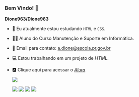 ### Bem Vindo! 👋


**Dione963/Dione963**

- 🔭 Eu atualmente estou estudando `HTML` e `CSS`.
- 👨‍🎓 Aluno do Curso Manutenção e Suporte em Informática.
- 📧 Email para contato: a.dione@escola.pr.gov.br
- 💻 Estou trabalhando em um projeto de _HTML_.
- 🅰️ Clique aqui para acessar o _[Alura](https://www.alura.com.br)_

  ![](https://media.tenor.com/X8854xxuQ_EAAAAd/destroy-code-mad.gif)

  ![](https://media.tenor.com/drIYxSd6pdIAAAAC/yes-dog.gif)  ![](https://media.tenor.com/drIYxSd6pdIAAAAC/yes-dog.gif)  ![](https://media.tenor.com/drIYxSd6pdIAAAAC/yes-dog.gif)  ![](https://media.tenor.com/drIYxSd6pdIAAAAC/yes-dog.gif)

